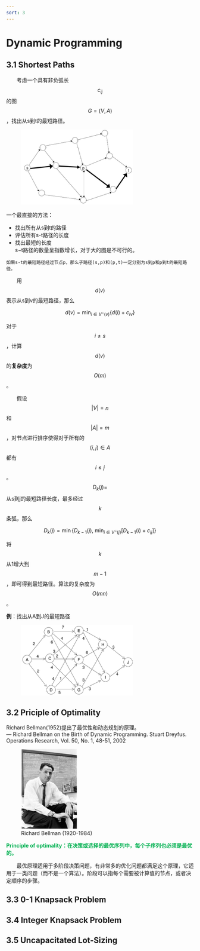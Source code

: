 ```yaml
---
sort: 3
---
```


# Dynamic Programming

## 3.1 Shortest Paths

&emsp;&emsp;考虑一个具有非负弧长$$c_{ij}$$的图$$G = (V, A)$$，找出从s到t的最短路径。

<figure><img src="./images/3/1.JPG" width=300px></figure>

一个最直接的方法：  
* 找出所有从s到t的路径
* 评估所有s-t路径的长度
* 找出最短的长度  
s−t路径的数量呈指数增长，对于大的图是不可行的。

```tip
如果s-t的最短路径经过节点p，那么子路径(s,p)和(p,t)一定分别为s到p和p到t的最短路径。
```

&emsp;&emsp;用$$d(v)$$表示从s到v的最短路径，那么

$$ d(v)=\min _{i \in V^{-}(v)}\left\{d(i)+c_{i v}\right\} $$

对于$$i \neq s$$，计算$$d(v)$$的**复杂度**为$$O(m)$$。

&emsp;&emsp;假设$$\vert V \vert = n$$和$$\vert A \vert = m$$，对节点进行排序使得对于所有的$$(i, j) \in A$$都有$$i \le j$$。$$D_k(j) = $$从s到j的最短路径长度，最多经过$$k$$条弧，那么

$$  D_k(j) 
=   \min \left\{D_{k-1}(j) ,\ \min_{i \in V^{-}(j)}\big[D_{k-1}(i)+c_{i j}\big]\right\}
$$

将$$k$$从1增大到$$m-1$$，即可得到最短路径。算法的复杂度为$$O(mn)$$。

**例**：找出从A到J的最短路径
<figure><img src="./images/3/2.JPG" width=300px></figure>

## 3.2 Priciple of Optimality

Richard Bellman(1952)提出了最优性和动态规划的原理。  
— Richard Bellman on the Birth of Dynamic Programming. Stuart Dreyfus. Operations Research, Vol. 50, No. 1, 48-51, 2002

<figure>
    <img src="./images/3/3.JPG" width=150px>
    <figcaption>Richard Bellman (1920-1984)</figcaption>
</figure>

<b><font color="#00B050">Principle of optimality：在决策或选择的最优序列中，每个子序列也必须是最优的。</font></b>

&emsp;&emsp;最优原理适用于多阶段决策问题，有非常多的优化问题都满足这个原理，它适用于一类问题（而不是一个算法）。阶段可以指每个需要被计算值的节点，或者决定顺序的步骤。



## 3.3 0-1 Knapsack Problem
## 3.4 Integer Knapsack Problem
## 3.5 Uncapacitated Lot-Sizing

<br />
<b><font color="#3399ff"></font></b>
<!-- 绿 --><!-- #33cc00 -->
<b><font color="#00B050"></font></b>
<!-- 橙 -->
<b><font color="#FF4500"></font></b>